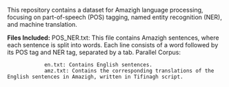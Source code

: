 This repository contains a dataset for Amazigh language processing, focusing on part-of-speech (POS) tagging, named entity recognition (NER), and machine translation.

**Files Included:**
        POS_NER.txt: This file contains Amazigh sentences, where each sentence is split into words. Each line consists of a word followed by its POS tag and NER tag,                       separated by a tab.
       Parallel Corpus:

                en.txt: Contains English sentences.
                amz.txt: Contains the corresponding translations of the English sentences in Amazigh, written in Tifinagh script.
